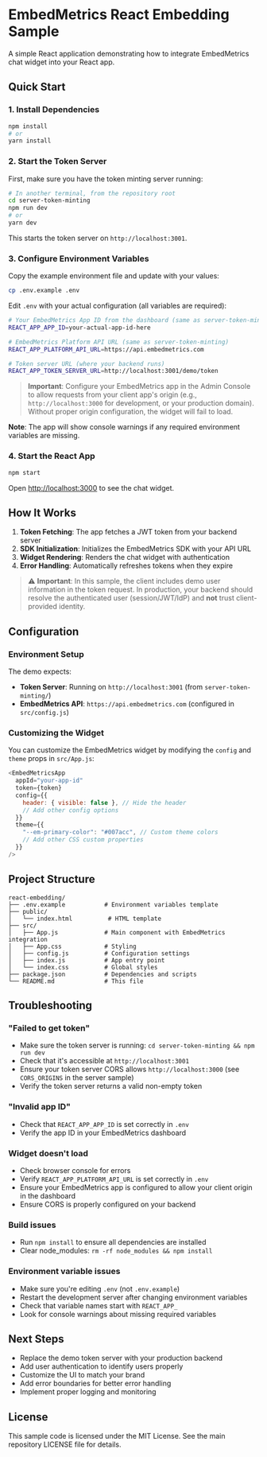 # EmbedMetrics React Embedding Sample

A simple React application demonstrating how to integrate EmbedMetrics chat widget into your React app.

## Quick Start

### 1. Install Dependencies

```bash
npm install
# or
yarn install
```

### 2. Start the Token Server

First, make sure you have the token minting server running:

```bash
# In another terminal, from the repository root
cd server-token-minting
npm run dev
# or
yarn dev
```

This starts the token server on `http://localhost:3001`.

### 3. Configure Environment Variables

Copy the example environment file and update with your values:

```bash
cp .env.example .env
```

Edit `.env` with your actual configuration (all variables are required):

```bash
# Your EmbedMetrics App ID from the dashboard (same as server-token-minting)
REACT_APP_APP_ID=your-actual-app-id-here

# EmbedMetrics Platform API URL (same as server-token-minting)
REACT_APP_PLATFORM_API_URL=https://api.embedmetrics.com

# Token server URL (where your backend runs)
REACT_APP_TOKEN_SERVER_URL=http://localhost:3001/demo/token
```

> **Important**: Configure your EmbedMetrics app in the Admin Console to allow requests from your client app's origin (e.g., `http://localhost:3000` for development, or your production domain). Without proper origin configuration, the widget will fail to load.

**Note**: The app will show console warnings if any required environment variables are missing.

### 4. Start the React App

```bash
npm start
```

Open [http://localhost:3000](http://localhost:3000) to see the chat widget.

## How It Works

1. **Token Fetching**: The app fetches a JWT token from your backend server
2. **SDK Initialization**: Initializes the EmbedMetrics SDK with your API URL
3. **Widget Rendering**: Renders the chat widget with authentication
4. **Error Handling**: Automatically refreshes tokens when they expire

> ⚠️ **Important**: In this sample, the client includes demo user information in the token request.
> In production, your backend should resolve the authenticated user (session/JWT/IdP) and **not** trust client-provided identity.

## Configuration

### Environment Setup

The demo expects:

- **Token Server**: Running on `http://localhost:3001` (from `server-token-minting/`)
- **EmbedMetrics API**: `https://api.embedmetrics.com` (configured in `src/config.js`)

### Customizing the Widget

You can customize the EmbedMetrics widget by modifying the `config` and `theme` props in `src/App.js`:

```javascript
<EmbedMetricsApp
  appId="your-app-id"
  token={token}
  config={{
    header: { visible: false }, // Hide the header
    // Add other config options
  }}
  theme={{
    "--em-primary-color": "#007acc", // Custom theme colors
    // Add other CSS custom properties
  }}
/>
```

## Project Structure

```
react-embedding/
├── .env.example           # Environment variables template
├── public/
│   └── index.html          # HTML template
├── src/
│   ├── App.js             # Main component with EmbedMetrics integration
│   ├── App.css            # Styling
│   ├── config.js          # Configuration settings
│   ├── index.js           # App entry point
│   └── index.css          # Global styles
├── package.json           # Dependencies and scripts
└── README.md              # This file
```

## Troubleshooting

### "Failed to get token"

- Make sure the token server is running: `cd server-token-minting && npm run dev`
- Check that it's accessible at `http://localhost:3001`
- Ensure your token server CORS allows `http://localhost:3000` (see `CORS_ORIGINS` in the server sample)
- Verify the token server returns a valid non-empty token

### "Invalid app ID"

- Check that `REACT_APP_APP_ID` is set correctly in `.env`
- Verify the app ID in your EmbedMetrics dashboard

### Widget doesn't load

- Check browser console for errors
- Verify `REACT_APP_PLATFORM_API_URL` is set correctly in `.env`
- Ensure your EmbedMetrics app is configured to allow your client origin in the dashboard
- Ensure CORS is properly configured on your backend

### Build issues

- Run `npm install` to ensure all dependencies are installed
- Clear node_modules: `rm -rf node_modules && npm install`

### Environment variable issues

- Make sure you're editing `.env` (not `.env.example`)
- Restart the development server after changing environment variables
- Check that variable names start with `REACT_APP_`
- Look for console warnings about missing required variables

## Next Steps

- Replace the demo token server with your production backend
- Add user authentication to identify users properly
- Customize the UI to match your brand
- Add error boundaries for better error handling
- Implement proper logging and monitoring

## License

This sample code is licensed under the MIT License. See the main repository LICENSE file for details.
